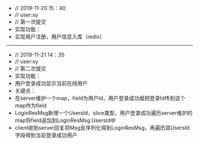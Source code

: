 * // 2019-11-20 15：40 
* // user:xy
* // 第一次提交
* 实现功能：
* 实现用户注册，用户信息入库（redis）

---------------------------------------------------
* // 2019-11-21 14：35 
* // user:xy
* // 第二次提交
* 实现功能：
* 用户登录成功显示当前在线用户
* 关键点：
* 在server维护一个map，field为用户Id，用户登录成功就把登录Id传到这个map作为field
* LoginResMsg新增一个UsersId，slice类型，用户登录成功遍历server维护的map将field追加到LoginResMsg.UsersId中
* client收到server回复将Msg反序列化得到LoginResMsg，再遍历其UsersId字段得到当前登录成功用户
